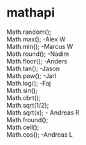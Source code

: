 # mathapi


Math.random();  
Math.max(); -Alex W  
Math.min(); -Marcus W    
Math.round(); -Nadim  
Math.floor(); -Anders  
Math.tan();  -Jason  
Math.pow(); -Jarl  
Math.log();  -Faj  
Math.sin();  
Math.cbrt();  
Math.sqrt(1/2);  
Math.sqrt(x); - Andreas R  
Math.fround();  
Math.ceil();  
Math.cos(); -Andreas L  

